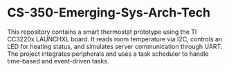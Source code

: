 # CS-350-Emerging-Sys-Arch-Tech
This repository contains a smart thermostat prototype using the TI CC3220x LAUNCHXL board. It reads room temperature via I2C, controls an LED for heating status, and simulates server communication through UART. The project integrates peripherals and uses a task scheduler to handle time-based and event-driven tasks.
